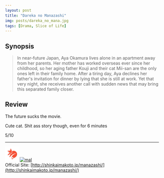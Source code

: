 ```yaml
---
layout: post
title: "Dareka no Manazashi"
img: posts/dareka_no_mana.jpg 
tags: [Drama, Slice of Life]
---
```


## Synopsis
>In near-future Japan, Aya Okamura lives alone in an apartment away from her parents. Her mother has worked overseas ever since her childhood, so her aging father Kouji and their cat Mii-san are the only ones left in their family home. After a tiring day, Aya declines her father's invitation for dinner by lying that she is still at work. Yet that very night, she receives another call with sudden news that may bring this separated family closer.

## Review
The future sucks the movie.

Cute cat. Shit ass story though, even for 6 minutes
   
5/10

---

[![kitsu](..\assets\img\kitsu.png)](https://kitsu.io/anime/dareka-no-manazashi)[![mal](..\assets\img\mal.ico)](https://myanimelist.net/anime/17121/Dareka_no_Manazashi)  
Official Site: [http://shinkaimakoto.jp/manazashi/](http://shinkaimakoto.jp/manazashi/)  
